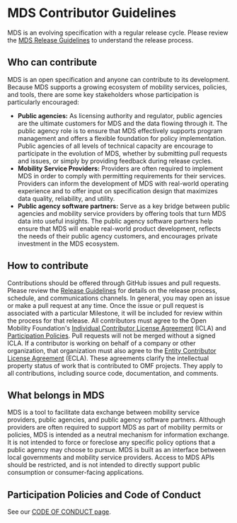 # MDS Contributor Guidelines

MDS is an evolving specification with a regular release cycle. Please review the [MDS Release Guidelines](ReleaseGuidelines.md) to understand the release process.

## Who can contribute

MDS is an open specification and anyone can contribute to its development. Because MDS supports a growing ecosystem of mobility services, policies, and tools, there are some key stakeholders whose participation is particularly encouraged:

- **Public agencies:** As licensing authority and regulator, public agencies are the ultimate customers for MDS and the data flowing through it. The public agency role is to ensure that MDS effectively supports program management and offers a flexible foundation for policy implementation. Public agencies of all levels of technical capacity are encourage to participate in the evolution of MDS, whether by submitting pull requests and issues, or simply by providing feedback during release cycles.
- **Mobility Service Providers:** Providers are often required to implement MDS in order to comply with permitting requirements for their services. Providers can inform the development of MDS with real-world operating experience and to offer input on specification design that maximizes data quality, reliability, and utility.
- **Public agency software partners:** Serve as a key bridge between public agencies and mobility service providers by offering tools that turn MDS data into useful insights. The public agency software partners help ensure that MDS will enable real-world product development, reflects the needs of their public agency customers, and encourages private investment in the MDS ecosystem.

## How to contribute

Contributions should be offered through GitHub issues and pull requests. Please review the [Release Guidelines](ReleaseGuidelines.md) for details on the release process, schedule, and communications channels.
In general, you may open an issue or make a pull request at any time. Once the issue or pull request is associated with a particular Milestone, it will be included for review within the process for that release.
All contributors must agree to the Open Mobility Foundation's [Individual Contributor License Agreement](http://members.openmobilityfoundation.org/wp-content/uploads/2019/06/Individual-CLA.pdf) (ICLA) and [Participation Policies](https://members.openmobilityfoundation.org/wp-content/uploads/2019/06/OMFParticipationPolicies.pdf). Pull requests will not be merged without a signed ICLA. If a contributor is working on behalf of a company or other organization, that organization must also agree to the [Entity Contributor License Agreement](https://members.openmobilityfoundation.org/wp-content/uploads/2019/06/Entity-CLA.pdf) (ECLA). These agreements clarify the intellectual property status of work that is contributed to OMF projects. They apply to all contributions, including source code, documentation, and comments.

## What belongs in MDS

MDS is a tool to facilitate data exchange between mobility service providers, public agencies, and public agency software partners. Although providers are often required to support MDS as part of mobility permits or policies, MDS is intended as a neutral mechanism for information exchange. It is not intended to force or foreclose any specific policy options that a public agency may choose to pursue.
MDS is built as an interface between local governments and mobility service providers. Access to MDS APIs should be restricted, and is not intended to directly support public consumption or consumer-facing applications.

## Participation Policies and Code of Conduct

See our [CODE OF CONDUCT page](CODE_OF_CONDUCT.md).
